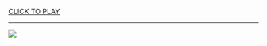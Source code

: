 
<a href="https://premium76.site?title=unblocked_games_6969_cookie_clicker&ref=13M">CLICK TO PLAY</a></h3>
<hr>

<a href="https://premium76.site?title=unblocked_games_6969_cookie_clicker&ref=13M"><img src="https://clearcache.store/games.png"></a>


